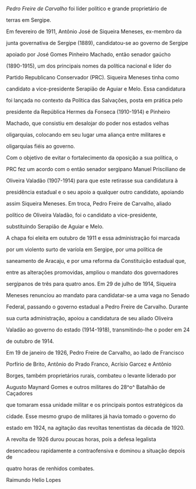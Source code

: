 

*Pedro Freire de Carvalho* foi líder político e grande proprietário de

terras em Sergipe.



Em fevereiro de 1911, Antônio José de Siqueira Meneses, ex-membro da

junta governativa de Sergipe (1889), candidatou-se ao governo de Sergipe

apoiado por José Gomes Pinheiro Machado, então senador gaúcho

(1890-1915), um dos principais nomes da política nacional e líder do

Partido Republicano Conservador (PRC). Siqueira Meneses tinha como

candidato a vice-presidente Serapião de Aguiar e Melo. Essa candidatura

foi lançada no contexto da Política das Salvações, posta em prática pelo

presidente da República Hermes da Fonseca (1910-1914) e Pinheiro

Machado, que consistiu em desalojar do poder nos estados velhas

oligarquias, colocando em seu lugar uma aliança entre militares e

oligarquias fiéis ao governo.



Com o objetivo de evitar o fortalecimento da oposição a sua política, o

PRC fez um acordo com o então senador sergipano Manuel Prisciliano de

Oliveira Valadão (1907-1914) para que este retirasse sua candidatura à

presidência estadual e o seu apoio a qualquer outro candidato, apoiando

assim Siqueira Meneses. Em troca, Pedro Freire de Carvalho, aliado

político de Oliveira Valadão, foi o candidato a vice-presidente,

substituindo Serapião de Aguiar e Melo.



A chapa foi eleita em outubro de 1911 e essa administração foi marcada

por um violento surto de varíola em Sergipe, por uma política de

saneamento de Aracaju, e por uma reforma da Constituição estadual que,

entre as alterações promovidas, ampliou o mandato dos governadores

sergipanos de três para quatro anos. Em 29 de julho de 1914, Siqueira

Meneses renunciou ao mandato para candidatar-se a uma vaga no Senado

Federal, passando o governo estadual a Pedro Freire de Carvalho. Durante

sua curta administração, apoiou a candidatura de seu aliado Oliveira

Valadão ao governo do estado (1914-1918), transmitindo-lhe o poder em 24

de outubro de 1914.



Em 19 de janeiro de 1926, Pedro Freire de Carvalho, ao lado de Francisco

Porfírio de Brito, Antônio do Prado Franco, Acrísio Garcez e Antônio

Borges, também proprietários rurais, combateu o levante liderado por

Augusto Maynard Gomes e outros militares do 28^o^ Batalhão de Caçadores

que tomaram essa unidade militar e os principais pontos estratégicos da

cidade. Esse mesmo grupo de militares já havia tomado o governo do

estado em 1924, na agitação das revoltas tenentistas da década de 1920.

A revolta de 1926 durou poucas horas, pois a defesa legalista

desencadeou rapidamente a contraofensiva e dominou a situação depois de

quatro horas de renhidos combates.



Raimundo Helio Lopes



